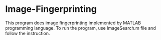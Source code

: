 # Image-Fingerprinting
This program does image fingerprinting implemented by MATLAB programming language.
To run the program, use ImageSearch.m file and follow the instruction.
